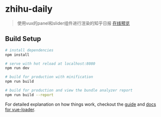 # zhihu-daily

> 使用vux的panel和slider组件进行渲染的知乎日报
<a href="http://www.jancaelm.site/demo/vux-zhihuDaily/">在线预览</a>

## Build Setup

``` bash
# install dependencies
npm install

# serve with hot reload at localhost:8080
npm run dev

# build for production with minification
npm run build

# build for production and view the bundle analyzer report
npm run build --report
```

For detailed explanation on how things work, checkout the [guide](http://vuejs-templates.github.io/webpack/) and [docs for vue-loader](http://vuejs.github.io/vue-loader).
